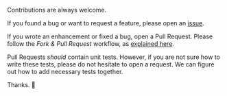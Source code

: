 Contributions are always welcome.

If you found a bug or want to request a feature, please open an [issue](https://github.com/tournantdev/ui/issues/new 'New issue form of this project').

If you wrote an enhancement or fixed a bug, open a Pull Request. Please follow the _Fork & Pull Request_ workflow, as [explained here](https://gist.github.com/Chaser324/ce0505fbed06b947d962 'GitHub Standard Fork & Pull Request Workflow by Chaser134').

Pull Requests _should_ contain unit tests. However, if you are not sure how to write these tests, please do not hesitate to open a request. We can figure out how to add necessary tests together.

Thanks. 💞
